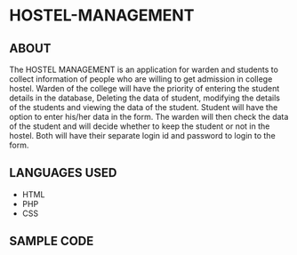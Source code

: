 # **HOSTEL-MANAGEMENT**

## ABOUT ##
The HOSTEL MANAGEMENT is an application for warden and students to collect information of people who are willing to get admission in college hostel. 
Warden of the college will have the priority of entering the student details in the database, Deleting the data of student, modifying the details of the students and viewing the data of the student. 
Student will have the option to enter his/her data in the form. 
The warden will then check the data of the student and will decide whether to keep the student or not in the hostel. 
Both will have their separate login id and password to login to the form.

## LANGUAGES USED
* HTML
* PHP
* CSS

## SAMPLE CODE
``` 

```
